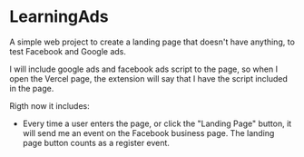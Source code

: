 # LearningAds
A simple web project to create a landing page that doesn't have anything, to test Facebook and Google ads.

I will include google ads and facebook ads script to the page, so when I open the Vercel page, the extension will say that I have the script included in the page.

Rigth now it includes:

- Every time a user enters the page, or click the "Landing Page" button, it will send me an event on the Facebook business page. The landing page button counts as a register event.
